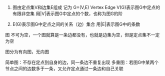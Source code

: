 1. 图由定点集V和边集E组成 记为 G=(V,E)
Vertex Edge
V(G)表示图G中定点的有限非空集
用|V|表示图G中定点的个数，也称为图G的阶

2. E(G)表示图G中定点之间的关系（边）集合
用|E|表示图G中的条数

图 不可为空，一个图就算是一条边都没有，也就是边集为空，但是定点集不一定为空

图分为有向图，无向图

简单图：不存在定点到自身的边，同一条边不重复出现
多重图：若图G中某两个节点之间的边数多于一条，又允许定点通过一条边和自己关联

